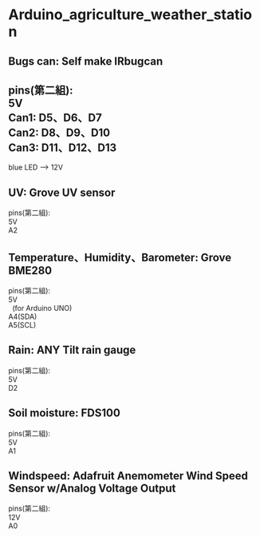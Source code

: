 # Arduino_agriculture_weather_station
## Bugs can: Self make IRbugcan  <br>
  pins(第二組): <br>
  5V  <br>
  Can1: D5、D6、D7  <br>
  Can2: D8、D9、D10  <br>
  Can3: D11、D12、D13  <br>
  ---
  blue LED --> 12V  <br>
  
## UV: Grove UV sensor  <br>
   pins(第二組): <br>
   5V <br>
   A2 <br>
   
## Temperature、Humidity、Barometer: Grove BME280  <br>
   pins(第二組): <br>
   5V <br>
   (for Arduino UNO) <br>
   A4(SDA)  <br>
   A5(SCL)  <br>
   
## Rain: ANY Tilt rain gauge  <br>
   pins(第二組): <br>
   5V <br>
   D2 <br>

## Soil moisture: FDS100  <br>
   pins(第二組): <br>
   5V <br>
   A1 <br>
   
## Windspeed: Adafruit Anemometer Wind Speed Sensor w/Analog Voltage Output  <br>
   pins(第二組): <br>
   12V <br>
   A0 <br>
